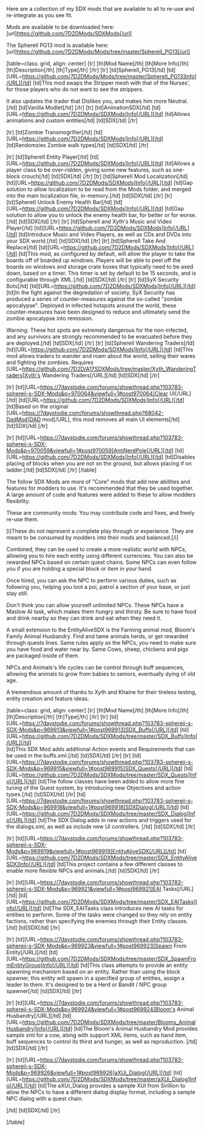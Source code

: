 Here are a collection of my SDX mods that are available to all to re-use and re-integrate as you see fit.

Mods are available to be downloaded here: [url]https://github.com/7D2DMods/SDXMods[/url]

The SphereII PG13 mod is available here: [url]https://github.com/7D2DMods/Mods/tree/master/SphereII_PG13[/url]

[table=class: grid, align: center]
[tr]
	[th]Mod Name[/th]
	[th]More Info[/th]
	[th]Description[/th]
	[th]Type[/th]
[/tr]
[tr]
	[td]SphereII_PG13[/td]
	[td][URL=https://github.com/7D2DMods/Mods/tree/master/SphereII_PG13]Info[/URL][/td]
	[td]This mod swaps the Stripper mesh with that of the Nurses', for those players who do not want to see the strippers.

It also updates the trader that Dislikes you, and makes him more Neutral.[/td]
	[td]Vanilla Modlet[/td]
[/tr]
[tr]
	[td]AnimationSDX[/td]
	[td][URL=https://github.com/7D2DMods/SDXMods]Info[/URL][/td]
	[td]Allows animations and custom entities[/td]
	[td]SDX[/td]
[/tr]

[tr]
	[td]Zombie Transmogrifier[/td]
	[td][URL=https://github.com/7D2DMods/SDXMods]Info[/URL][/td]
	[td]Randomzies Zombie walk types[/td]
	[td]SDX[/td]
[/tr]

[tr]
	[td]SphereII Entity Player[/td]
	[td][URL=https://github.com/7D2DMods/SDXMods]Info[/URL][/td]
	[td]Allows a player class to be over-ridden, giving some new features, such as one-block crouch[/td]
	[td]SDX[/td]
[/tr]
[tr]
	[td]SphereII Mod Localization[/td]
	[td][URL=https://github.com/7D2DMods/SDXMods]Info[/URL][/td]
	[td]Gap solution to allow localization to be read from the Mods folder, and merged into the main localization file, in-memory.[/td]
	[td]SDX[/td]
[/tr]
[tr]
	[td]SphereII Unlock Enemy Health Bar[/td]
	[td][URL=https://github.com/7D2DMods/SDXMods]Info[/URL][/td]
	[td]Gap solution to allow you to unlock the enemy health bar, for better or for worse.[/td]
	[td]SDX[/td]
[/tr]
[tr]
	[td]SphereII and Xyth's Music and Video Player[/td]
	[td][URL=https://github.com/7D2DMods/SDXMods]Info[/URL][/td]
	[td]Introduce Music and Video Players, as well as CDs and DVDs into your SDX world.[/td]
	[td]SDX[/td]
[/tr]
[tr]
	[td]SphereII Take And Replace[/td]
	[td][URL=https://github.com/7D2DMods/SDXMods]Info[/URL][/td]
	[td]This mod, as configured by default, will allow the player to take the boards off of boarded up windows. Players will be able to peel off the boards on windows and storage crate boxes that typically need to be axed down, based on a timer. This timer is set by default to be 15 seconds, and is configurable through XML.[/td]
	[td]SDX[/td]
[/tr]
[tr]
	[td]SyX Security Bots[/td]
	[td][URL=https://github.com/7D2DMods/SDXMods]Info[/URL][/td]
	[td]In the fight against the degredation of society, SyX Security has produced a series of counter-measures against the so-called "zombie apocalypse". Deployed in infected hotspots around the world, these counter-measures have been designed to reduce and ultimately send the zombie apocalypse into remission. 

Warning: These hot spots are extremely dangerous for the non-infected, and any survivors are strongly recommended to be evacuated before they are deployed.[/td]
	[td]SDX[/td]
[/tr]
[tr]
	[td]SphereII Wandering Traders[/td]
	[td][URL=https://github.com/7D2DMods/SDXMods]Info[/URL][/td]
	[td]This mod allows traders to wander and roam about the world, selling their wares and fighting the zombies. Requires [URL=https://github.com/7D2D/A17SDXMods/tree/master/Xyth_WanderingTraders]Xyth's Wandering Traders[/URL][/td]
	[td]SDX[/td]
[/tr]

[tr]
	[td][URL=https://7daystodie.com/forums/showthread.php?103783-sphereii-s-SDX-Mods&p=970064&viewfull=1#post970064]Clear UI[/URL][/td]
	[td][URL=https://github.com/7D2DMods/SDXMods]Info[/URL][/td]
	[td]Based on the original [URL=https://7daystodie.com/forums/showthread.php?68042-DadMod]DAD mod[/URL], this mod removes all main UI elements[/td]
	[td]SDX[/td]
[/tr]

[tr]
	[td][URL=https://7daystodie.com/forums/showthread.php?103783-sphereii-s-SDX-Mods&p=970059&viewfull=1#post970059]AntiNerdPole[/URL][/td]
	[td][URL=https://github.com/7D2DMods/SDXMods]Info[/URL][/td]
	[td]Disables placing of blocks when you are not on the ground, but allows placing if on ladder.[/td]
	[td]SDX[/td]
[/tr]
[/table]

The follow SDX Mods are more of "Core" mods that add new abilities and features for modders to use. It's recommended that they be used together.  A large amount of code and features were added to these to allow modders flexibility.

These are community mods: You may contribute code and fixes, and freely re-use them. 

[i]These do not represent a complete play through or experience. They are meant to be consumed by modders into their mods and balanced.[/i]

Combined, they can be used to create a more realistic world with NPCs, allowing you to hire each entity using different currencies. You can also be rewarded NPCs based on certain quest chains. Some NPCs can even follow you if you are holding a special block or item in your hand.

Once hired, you can ask the NPC to perform various duties, such as following you, helping you loot a poi, patrol a section of your base, or just stay still. 

Don't think you can allow yourself unlimited NPCs. These NPCs have a Maslow AI task, which makes them hungry and thirsty. Be sure to have food and drink nearby so they can drink and eat when they need it. 

A small extension to the EntityAliveSDX is the Farming animal mod, Bloom's Family Animal Husbandry. Find and tame animals herds, or get rewarded through quests lines. Same rules apply as the NPCs, you need to make sure you have food and water near by. Same Cows, sheep, chickens and pigs are packaged inside of them.

NPCs and Animals's life cycles can be control through buff sequences, allowing the animals to grow from babies to seniors, eventually dying of old age. 

A tremendous amount of thanks to Xyth and Khaine for their tireless testing, entity creation and feature ideas.

[table=class: grid, align: center]
[tr]
	[th]Mod Name[/th]
	[th]More Info[/th]
	[th]Description[/th]
	[th]Type[/th]
[/tr]
[tr]
	[td][URL=https://7daystodie.com/forums/showthread.php?103783-sphereii-s-SDX-Mods&p=969913&viewfull=1#post969913]SDX_Buffs[/URL][/td]
[td][URL=https://github.com/7D2DMods/SDXMods/tree/master/SDX_Buffs]Info[/URL][/td]	
[td]This SDX Mod adds additional Action events and Requirements that can be used in the buffs.xml.[/td]
	[td]SDX[/td]
[/tr]
[tr]
	[td][URL=https://7daystodie.com/forums/showthread.php?103783-sphereii-s-SDX-Mods&p=969915&viewfull=1#post969915]SDX_Quests[/URL][/td]
[td][URL=https://github.com/7D2DMods/SDXMods/tree/master/SDX_Quests]Info[/URL][/td]	
[td]The follow classes have been added to allow more fine tuning of the Quest system, by introducing new Objectives and action types.[/td]
	[td]SDX[/td]
[/tr]
	[td][URL=https://7daystodie.com/forums/showthread.php?103783-sphereii-s-SDX-Mods&p=969918&viewfull=1#post969918]SDXDialog[/URL][/td]
[td][URL=https://github.com/7D2DMods/SDXMods/tree/master/SDX_Dialog]Info[/URL][/td]	
[td]The SDX Dialog adds in new actions and triggers used for the dialogs.xml, as well as include new UI controllers.
[/td]
	[td]SDX[/td]
[/tr]

[tr]
	[td][URL=https://7daystodie.com/forums/showthread.php?103783-sphereii-s-SDX-Mods&p=969919&viewfull=1#post969919]EntityAliveSDX[/URL][/td]
	[td][URL=https://github.com/7D2DMods/SDXMods/tree/master/SDX_EntityAliveSDX]Info[/URL][/td]
	[td]This project contains a few different classes to enable more flexible NPCs and animals.[/td]
	[td]SDX[/td]
[/tr]

[tr]
	[td][URL=https://7daystodie.com/forums/showthread.php?103783-sphereii-s-SDX-Mods&p=969921&viewfull=1#post969921]EAI Tasks[/URL][/td]
	[td][URL=https://github.com/7D2DMods/SDXMods/tree/master/SDX_EAITasks]Info[/URL][/td]
	[td]The SDX_EAITasks class introduces new AI tasks for entities to perform. Some of the tasks were changed so they rely on entity factions, rather than specifying the enemies through their Entity classes.[/td]
	[td]SDX[/td]
[/tr]

[tr]
	[td][URL=https://7daystodie.com/forums/showthread.php?103783-sphereii-s-SDX-Mods&p=969923&viewfull=1#post969923]Spawn From Entity[/URL][/td]
	[td][URL=https://github.com/7D2DMods/SDXMods/tree/master/SDX_SpawnFromEntityGroup]Info[/URL][/td]
	[td]This class attempts to provide an entity spawning mechanism based on an entity. Rather than using the block spawner, this entity will spawn in a specified group of entities, assign a leader to them. It's designed to be a Herd or Bandit / NPC group spawner[/td]
	[td]SDX[/td]
[/tr]

[tr]
	[td][URL=https://7daystodie.com/forums/showthread.php?103783-sphereii-s-SDX-Mods&p=969924&viewfull=1#post969924]Bloom's Animal Husbandry[/URL][/td]
	[td][URL=https://github.com/7D2DMods/SDXMods/tree/master/Blooms_AnimalHusbandry]Info[/URL][/td]
	[td]The Bloom's Animal Husbandry Mod provides sample xml for a cow, along with support XML items, such as hand item, buff sequences to control its thirst and hunger, as well as reproduction.
[/td]
	[td]SDX[/td]
[/tr]

[tr]
	[td][URL=https://7daystodie.com/forums/showthread.php?103783-sphereii-s-SDX-Mods&p=969926&viewfull=1#post969926]aXUi_Dialog[/URL][/td]
	[td][URL=https://github.com/7D2DMods/SDXMods/tree/master/aXUi_Dialog]Info[/URL][/td]
	[td]The aXUi_Dialog provides a sample XUI from Sirillion to allow the NPCs to have a different dialog display format, including a sample NPC dialog with a quest chain.

[/td]
	[td]SDX[/td]
[/tr]

[/table]